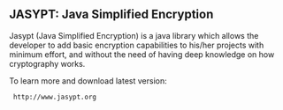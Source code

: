 JASYPT: Java Simplified Encryption
 ----------------------------------
 
 Jasypt (Java Simplified Encryption) is a java library which allows the
 developer to add basic encryption capabilities to his/her projects with
 minimum effort, and without the need of having deep knowledge on how 
 cryptography works.
 
 To learn more and download latest version:
 
     http://www.jasypt.org
